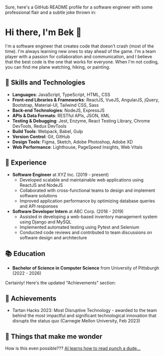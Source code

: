 Sure, here's a GitHub README profile for a software engineer with some professional flair and a subtle joke thrown in:

# Hi there, I'm Bek 👋

I'm a software engineer that creates code that doesn't crash (most of the time). I'm always learning new ones to stay ahead of the game. I'm a team player with a passion for collaboration and communication, and I believe that the best code is the one that works for everyone. When I'm not coding, you can find me plane watching, hiking, or painting.


## 🚀 Skills and Technologies
- **Languages**: JavaScript, TypeScript, HTML, CSS
- **Front-end Libraries & Frameworks**: ReactJS, VueJS, AngularJS, jQuery, Bootstrap, Material-UI, Tailwind CSS, Sass
- **Back-end Technologies**: NodeJS, ExpressJS
- **APIs & Data Formats**: RESTful APIs, JSON, XML
- **Testing & Debugging**: Jest, Enzyme, React Testing Library, Chrome DevTools, Redux DevTools
- **Build Tools**: Webpack, Babel, Gulp
- **Version Control**: Git, GitHub
- **Design Tools**: Figma, Sketch, Adobe Photoshop, Adobe XD
- **Web Performance**: Lighthouse, PageSpeed Insights, Web Vitals


## 💼 Experience
- **Software Engineer** at XYZ Inc. (2019 - present)
  - Developed scalable and maintainable web applications using ReactJS and NodeJS
  - Collaborated with cross-functional teams to design and implement software solutions
  - Improved application performance by optimizing database queries and API responses
- **Software Developer Intern** at ABC Corp. (2018 - 2019)
  - Assisted in developing a web-based inventory management system using Django and MySQL
  - Implemented automated testing using Pytest and Selenium
  - Conducted code reviews and contributed to team discussions on software design and architecture


## 📚 Education
- **Bachelor of Science in Computer Science** from University of Pittsburgh (2022 - 2026)

Certainly! Here's the updated "Achievements" section:

## 🌟 Achievements
- Tartan Hacks 2023: Most Disruptive Technology - awarded to the team behind the most impactful and significant technological innovation that disrupts the status quo (Carnegie Mellon University, Feb 2023)


## 🤔 Things that make me wonder
How is this even possible???
[AI learns how to read punch a dude...](https://www.youtube.com/watch?v=dQw4w9WgXcQ)


